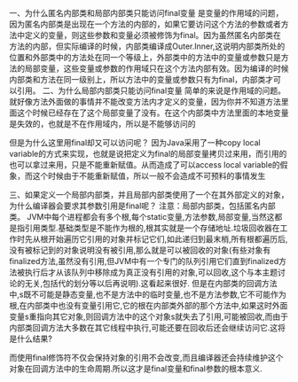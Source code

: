 一、为什么匿名内部类和局部内部类只能访问final变量
是变量的作用域的问题，因为匿名内部类是出现在一个方法的内部的，如果它要访问这个方法的参数或者方法中定义的变量，则这些参数和变量必须被修饰为final。因为虽然匿名内部类在方法的内部，但实际编译的时候，内部类编译成Outer.Inner,这说明内部类所处的位置和外部类中的方法处在同一个等级上，外部类中的方法中的变量或参数只是方法的局部变量，这些变量或参数的作用域只在这个方法内部有效。因为编译的时候内部类和方法在同一级别上，所以方法中的变量或参数只有为final，内部类才可以引用。
二、为什么局部内部类只能访问final变量
简单的来说是作用域的问题。就好像方法外面做的事情并不能改变方法内才定义的变量，因为你并不知道方法里面这个时候已经存在了这个局部变量了没有。在这个内部类中方法里面的本地变量是失效的，也就是不在作用域内，所以是不能够访问的

但是为什么这里用final却又可以访问呢？ 
因为Java采用了一种copy local variable的方式来实现，也就是说把定义为final的局部变量拷贝过来用，而引用的也可以拿过来用，只是不能重新赋值。从而造成了可以access local variable的假象，而这个时候由于不能重新赋值，所以一般不会造成不可预料的事情发生

三、如果定义一个局部内部类，并且局部内部类使用了一个在其外部定义的对象，为什么编译器会要求其参数引用是final呢？
注意：局部内部类，包括匿名内部类。
JVM中每个进程都会有多个根,每个static变量,方法参数,局部变量,当然这都是指引用类型.基础类型是不能作为根的,根其实就是一个存储地址.垃圾回收器在工作时先从根开始遍历它引用的对象并标记它们,如此递归到最末梢,所有根都遍历后,没有被标记到的对象说明没有被引用,那么就是可以被回收的对象(有些对象有finalized方法,虽然没有引用,但JVM中有一个专门的队列引用它们直到finalized方法被执行后才从该队列中移除成为真正没有引用的对象,可以回收,这个与本主题讨论的无关,包括代的划分等以后再说明).这看起来很好.
但是在内部类的回调方法中,s既不可能是静态变量,也不是方法中的临时变量,也不是方法参数,它不可能作为根,在内部类中也没有变量引用它,它的根在内部类外部的那个方法中,如果这时外面变量s重指向其它对象,则回调方法中的这个对象s就失去了引用,可能被回收,而由于内部类回调方法大多数在其它线程中执行,可能还要在回收后还会继续访问它.这将是什么结果?

而使用final修饰符不仅会保持对象的引用不会改变,而且编译器还会持续维护这个对象在回调方法中的生命周期.所以这才是final变量和final参数的根本意义.
